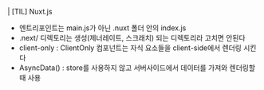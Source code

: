 | [TIL] Nuxt.js
* 엔트리포인트는 main.js가 아닌 .nuxt 폴더 안의 index.js
* .next/ 디렉토리는 생성(제너레이트, 스크래치) 되는 디렉토리라 고치면 안된다
* client-only : ClientOnly 컴포넌트는 자식 요소들을 client-side에서 렌더링 시킨다
* AsyncData() : store를 사용하지 않고 서버사이드에서 데이터를 가져와 렌더링할 때 사용